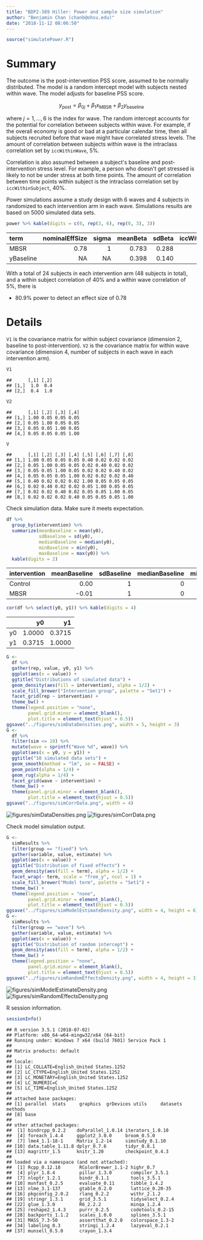 ```yaml
---
title: "BDP2-389 Hiller: Power and sample size simulation"
author: "Benjamin Chan (chanb@ohsu.edu)"
date: "2018-11-12 08:06:50"
---
```



```r
source("simulatePower.R")
```

# Summary

The outcome is the post-intervention PSS score, assumed to be normally distributed.
The model is a random intercept model with subjects nested within wave.
The model adjusts for baseline PSS score.

$$
y_\text{post} = \beta_{0j} + \beta_1 x_\text{MBSR} + \beta_2 y_\text{baseline}
$$

where $j = 1, \ldots, 6$ is the index for wave.
The random intercept accounts for the potential for correlation between subjects within wave.
For example, if the overall economy is good or bad at a particular calendar time, then all subjects recruited before that wave might have correlated stress levels.
The amount of correlation between subjects within wave is the intraclass correlation set by `iccWithinWave`, 5%.

Correlation is also assumed between a subject's baseline and post-intervention stress level.
For example, a person who doesn't get stressed is likely to not be under stress at both time points.
The amount of correlation between time points within subject is the intraclass correlation set by `iccWithinSubject`, 40%.

Power simulations assume a study design with 6 waves and 4 subjects in randomized to each intervention arm in each wave.
Simulations results are based on 5000 simulated data sets.


```r
power %>% kable(digits = c(0, rep(3, 6), rep(0, 3), 3))
```



|term      | nominalEffSize| sigma| meanBeta| sdBeta| iccWithinSubject| iccWithinWave| groupSize| nReject| nSim| power|
|:---------|--------------:|-----:|--------:|------:|----------------:|-------------:|---------:|-------:|----:|-----:|
|MBSR      |           0.78|     1|    0.783|  0.288|              0.4|          0.05|        24|    4044| 5000| 0.809|
|yBaseline |             NA|    NA|    0.398|  0.140|              0.4|          0.05|        24|    4080| 5000| 0.816|

With a total of 24 subjects in each intervention arm 
(48 subjects in total), 
and a within subject correlation of 40% 
and a within wave correlation of 5%, 
there is

* 80.9% 
  power to detect an effect size of 
  0.78

# Details

`V1` is the covariance matrix for within subject covariance (dimension 2, baseline to post-intervention).
`V2` is the covariance matrix for within wave covariance (dimension 4, number of subjects in each wave in each intervention arm).


```r
V1
```

```
##      [,1] [,2]
## [1,]  1.0  0.4
## [2,]  0.4  1.0
```

```r
V2
```

```
##      [,1] [,2] [,3] [,4]
## [1,] 1.00 0.05 0.05 0.05
## [2,] 0.05 1.00 0.05 0.05
## [3,] 0.05 0.05 1.00 0.05
## [4,] 0.05 0.05 0.05 1.00
```

```r
V
```

```
##      [,1] [,2] [,3] [,4] [,5] [,6] [,7] [,8]
## [1,] 1.00 0.05 0.05 0.05 0.40 0.02 0.02 0.02
## [2,] 0.05 1.00 0.05 0.05 0.02 0.40 0.02 0.02
## [3,] 0.05 0.05 1.00 0.05 0.02 0.02 0.40 0.02
## [4,] 0.05 0.05 0.05 1.00 0.02 0.02 0.02 0.40
## [5,] 0.40 0.02 0.02 0.02 1.00 0.05 0.05 0.05
## [6,] 0.02 0.40 0.02 0.02 0.05 1.00 0.05 0.05
## [7,] 0.02 0.02 0.40 0.02 0.05 0.05 1.00 0.05
## [8,] 0.02 0.02 0.02 0.40 0.05 0.05 0.05 1.00
```

Check simulation data.
Make sure it meets expectation.


```r
df %>%
  group_by(intervention) %>%
  summarize(meanBaseline = mean(y0),
            sdBaseline = sd(y0),
            medianBaseline = median(y0),
            minBaseline = min(y0),
            maxBaseline = max(y0)) %>%
  kable(digits = 2)
```



|intervention | meanBaseline| sdBaseline| medianBaseline| minBaseline| maxBaseline|
|:------------|------------:|----------:|--------------:|-----------:|-----------:|
|Control      |         0.00|          1|              0|       -4.55|        4.43|
|MBSR         |        -0.01|          1|              0|       -4.29|        4.42|

```r
cor(df %>% select(y0, y1)) %>% kable(digits = 4)
```



|   |     y0|     y1|
|:--|------:|------:|
|y0 | 1.0000| 0.3715|
|y1 | 0.3715| 1.0000|


```r
G <- 
  df %>%
  gather(rep, value, y0, y1) %>%
  ggplot(aes(x = value)) +
  ggtitle("Distributions of simulated data") +
  geom_density(aes(fill = intervention), alpha = 1/2) +
  scale_fill_brewer("Intervention group", palette = "Set1") +
  facet_grid(rep ~ intervention) +
  theme_bw() +
  theme(legend.position = "none",
        panel.grid.minor = element_blank(),
        plot.title = element_text(hjust = 0.5))
ggsave("../figures/simDataDensities.png", width = 5, height = 3)
G <-
  df %>%
  filter(sim <= 10) %>%
  mutate(wave = sprintf("Wave %d", wave)) %>%
  ggplot(aes(x = y0, y = y1)) +
  ggtitle("10 simulated data sets") +
  geom_smooth(method = "lm", se = FALSE) +
  geom_point(alpha = 1/4) +
  geom_rug(alpha = 1/4) +
  facet_grid(wave ~ intervention) +
  theme_bw() +
  theme(panel.grid.minor = element_blank(),
        plot.title = element_text(hjust = 0.5))
ggsave("../figures/simCorrData.png", width = 4)
```

![figures/simDataDensities.png](figures/simDataDensities.png)
![figures/simCorrData.png](figures/simCorrData.png)

Check model simulation output.


```r
G <- 
  simResults %>%
  filter(group == "fixed") %>%
  gather(variable, value, estimate) %>%
  ggplot(aes(x = value)) +
  ggtitle("Distribution of fixed effects") +
  geom_density(aes(fill = term), alpha = 1/2) +
  facet_wrap(~ term, scale = "free_y", ncol = 1) +
  scale_fill_brewer("Model term", palette = "Set1") +
  theme_bw() +
  theme(legend.position = "none",
        panel.grid.minor = element_blank(),
        plot.title = element_text(hjust = 0.5))
ggsave("../figures/simModelEstimateDensity.png", width = 4, height = 6)
G <- 
  simResults %>%
  filter(group == "wave") %>%
  gather(variable, value, estimate) %>%
  ggplot(aes(x = value)) +
  ggtitle("Distribution of random intercept") +
  geom_density(aes(fill = term), alpha = 1/2) +
  theme_bw() +
  theme(legend.position = "none",
        panel.grid.minor = element_blank(),
        plot.title = element_text(hjust = 0.5))
ggsave("../figures/simRandomEffectsDensity.png", width = 4, height = 3)
```

![figures/simModelEstimateDensity.png](figures/simModelEstimateDensity.png)
![figures/simRandomEffectsDensity.png](figures/simRandomEffectsDensity.png)


R session information.


```r
sessionInfo()
```

```
## R version 3.5.1 (2018-07-02)
## Platform: x86_64-w64-mingw32/x64 (64-bit)
## Running under: Windows 7 x64 (build 7601) Service Pack 1
## 
## Matrix products: default
## 
## locale:
## [1] LC_COLLATE=English_United States.1252 
## [2] LC_CTYPE=English_United States.1252   
## [3] LC_MONETARY=English_United States.1252
## [4] LC_NUMERIC=C                          
## [5] LC_TIME=English_United States.1252    
## 
## attached base packages:
## [1] parallel  stats     graphics  grDevices utils     datasets  methods  
## [8] base     
## 
## other attached packages:
##  [1] bindrcpp_0.2.2    doParallel_1.0.14 iterators_1.0.10 
##  [4] foreach_1.4.4     ggplot2_3.0.0     broom_0.5.0      
##  [7] lme4_1.1-18-1     Matrix_1.2-14     simstudy_0.1.10  
## [10] data.table_1.11.8 dplyr_0.7.6       tidyr_0.8.1      
## [13] magrittr_1.5      knitr_1.20        checkpoint_0.4.3 
## 
## loaded via a namespace (and not attached):
##  [1] Rcpp_0.12.18       RColorBrewer_1.1-2 highr_0.7         
##  [4] plyr_1.8.4         pillar_1.3.0       compiler_3.5.1    
##  [7] nloptr_1.2.1       bindr_0.1.1        tools_3.5.1       
## [10] mvnfast_0.2.5      evaluate_0.11      tibble_1.4.2      
## [13] nlme_3.1-137       gtable_0.2.0       lattice_0.20-35   
## [16] pkgconfig_2.0.2    rlang_0.2.2        withr_2.1.2       
## [19] stringr_1.3.1      grid_3.5.1         tidyselect_0.2.4  
## [22] glue_1.3.0         R6_2.2.2           minqa_1.2.4       
## [25] reshape2_1.4.3     purrr_0.2.5        codetools_0.2-15  
## [28] backports_1.1.2    scales_1.0.0       splines_3.5.1     
## [31] MASS_7.3-50        assertthat_0.2.0   colorspace_1.3-2  
## [34] labeling_0.3       stringi_1.2.4      lazyeval_0.2.1    
## [37] munsell_0.5.0      crayon_1.3.4
```
